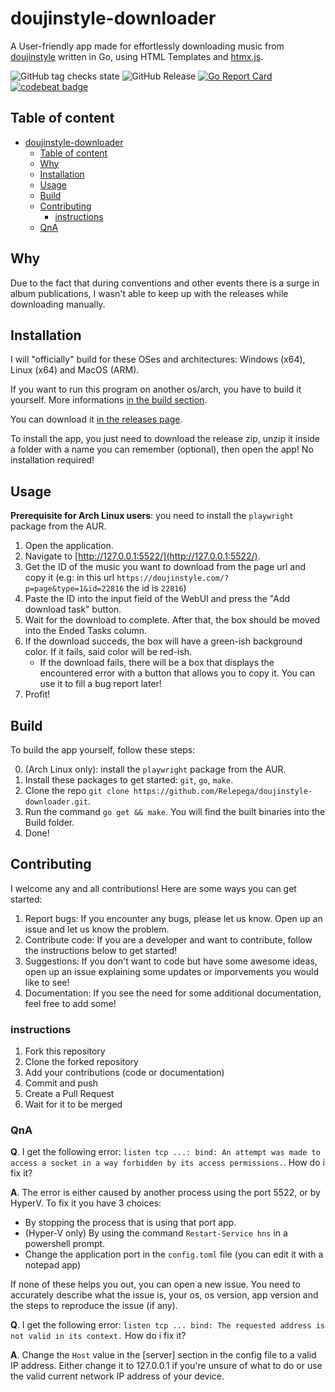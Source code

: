 # doujinstyle-downloader

A User-friendly app made for effortlessly downloading music from
[doujinstyle](https://doujinstyle.com/) written in Go, using HTML Templates and
[htmx.js](https://htmx.org/).

![GitHub tag checks state](https://img.shields.io/github/checks-status/relepega/doujinstyle-downloader/HEAD)
![GitHub Release](https://img.shields.io/github/v/release/Relepega/doujinstyle-downloader)
[![Go Report Card](https://goreportcard.com/badge/github.com/relepega/doujinstyle-downloader)](https://goreportcard.com/report/github.com/relepega/doujinstyle-downloader)
[![codebeat badge](https://codebeat.co/badges/4fd08f5a-b2d8-49b9-b0d4-a37cd6f6c3dc)](https://codebeat.co/projects/github-com-relepega-doujinstyle-downloader-main)

## Table of content

- [doujinstyle-downloader](#doujinstyle-downloader)
  - [Table of content](#table-of-content)
  - [Why](#why)
  - [Installation](#installation)
  - [Usage](#usage)
  - [Build](#build)
  - [Contributing](#contributing)
    - [instructions](#instructions)
  - [QnA](#QnA)

## Why

Due to the fact that during conventions and other events there is a surge in
album publications, I wasn't able to keep up with the releases while downloading
manually.

## Installation

I will "officially" build for these OSes and architectures: Windows (x64), Linux
(x64) and MacOS (ARM).

If you want to run this program on another os/arch, you have to build it
yourself. More informations [in the build section](#Build).

You can download it
[in the releases page](https://github.com/Relepega/doujinstyle-downloader/releases).

To install the app, you just need to download the release zip, unzip it inside a
folder with a name you can remember (optional), then open the app! No
installation required!

## Usage

**Prerequisite for Arch Linux users**: you need to install the `playwright`
package from the AUR.

1. Open the application.
2. Navigate to [http://127.0.0.1:5522/](http://127.0.0.1:5522/).
3. Get the ID of the music you want to download from the page url and copy it
   (e.g: in this url `https://doujinstyle.com/?p=page&type=1&id=22816` the id is
   `22816`)
4. Paste the ID into the input field of the WebUI and press the "Add download
   task" button.
5. Wait for the download to complete. After that, the box should be moved into
   the Ended Tasks column.
6. If the download succeds, the box will have a green-ish background color. If
   it fails, said color will be red-ish.
   - If the download fails, there will be a box that displays the encountered
     error with a button that allows you to copy it. You can use it to fill a
     bug report later!
7. Profit!

## Build

To build the app yourself, follow these steps:

0. (Arch Linux only): install the `playwright` package from the AUR.
1. Install these packages to get started: `git`, `go`, `make`.
2. Clone the repo
   `git clone https://github.com/Relepega/doujinstyle-downloader.git`.
3. Run the command `go get && make`. You will find the built binaries into the
   Build folder.
4. Done!

## Contributing

I welcome any and all contributions! Here are some ways you can get started:

1. Report bugs: If you encounter any bugs, please let us know. Open up an issue
   and let us know the problem.
2. Contribute code: If you are a developer and want to contribute, follow the
   instructions below to get started!
3. Suggestions: If you don't want to code but have some awesome ideas, open up
   an issue explaining some updates or imporvements you would like to see!
4. Documentation: If you see the need for some additional documentation, feel
   free to add some!

### instructions

1. Fork this repository
2. Clone the forked repository
3. Add your contributions (code or documentation)
4. Commit and push
5. Create a Pull Request
6. Wait for it to be merged

### QnA

**Q**. I get the following error:
`listen tcp ...: bind: An attempt was made to access a socket in a way forbidden by its access permissions.`.
How do i fix it?

**A**. The error is either caused by another process using the port 5522, or by
HyperV. To fix it you have 3 choices:

- By stopping the process that is using that port app.
- (Hyper-V only) By using the command `Restart-Service hns` in a powershell
  prompt.
- Change the application port in the `config.toml` file (you can edit it with a
  notepad app)

If none of these helps you out, you can open a new issue. You need to accurately
describe what the issue is, your os, os version, app version and the steps to
reproduce the issue (if any).

**Q**. I get the following error:
`listen tcp ... bind: The requested address is not valid in its context.` How do
i fix it?

**A**. Change the `Host` value in the [server] section in the config file to a
valid IP address. Either change it to 127.0.0.1 if you're unsure of what to do
or use the valid current network IP address of your device.
